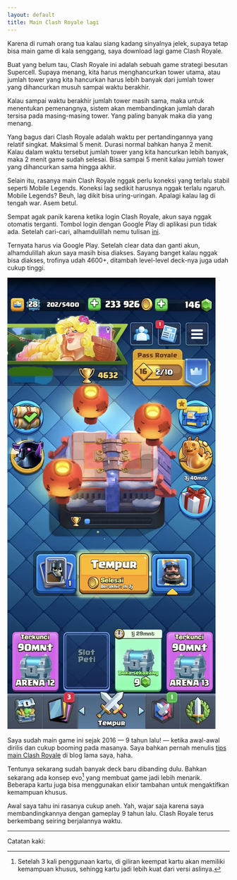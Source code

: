 ```yaml
---
layout: default
title: Main Clash Royale lagi
---
```


Karena di rumah orang tua kalau siang kadang sinyalnya jelek, supaya tetap bisa main game di kala senggang, saya download lagi game Clash Royale.

Buat yang belum tau, Clash Royale ini adalah sebuah game strategi besutan Supercell. Supaya menang, kita harus menghancurkan tower utama, atau jumlah tower yang kita hancurkan harus lebih banyak dari jumlah tower yang dihancurkan musuh sampai waktu berakhir.

Kalau sampai waktu berakhir jumlah tower masih sama, maka untuk menentukan pemenangnya, sistem akan membandingkan jumlah darah tersisa pada masing-masing tower. Yang paling banyak maka dia yang menang.

Yang bagus dari Clash Royale adalah waktu per pertandingannya yang relatif singkat. Maksimal 5 menit. Durasi normal bahkan hanya 2 menit. Kalau dalam waktu tersebut jumlah tower yang kita hancurkan lebih banyak, maka 2 menit game sudah selesai. Bisa sampai 5 menit kalau jumlah tower yang dihancurkan sama hingga akhir.

Selain itu, rasanya main Clash Royale nggak perlu koneksi yang terlalu stabil seperti Mobile Legends. Koneksi lag sedikit harusnya nggak terlalu ngaruh. Mobile Legends? Beuh, lag dikit bisa uring-uringan. Apalagi kalau lag di tengah war. Asem betul.

Sempat agak panik karena ketika login Clash Royale, akun saya nggak otomatis terganti. Tombol login dengan Google Play di aplikasi pun tidak ada. Setelah cari-cari, alhamdulillah nemu tulisan [ini](https://support.supercell.com/clash-royale/en/articles/the-google-button-is-gone-where-are-my-accounts.html).

Ternyata harus via Google Play. Setelah clear data dan ganti akun, alhamdulillah akun saya masih bisa diakses. Sayang banget kalau nggak bisa diakses, trofinya udah 4600+, ditambah level-level deck-nya juga udah cukup tinggi.

![Clash Royale](/assets/images/2025/991a285e-418d-4a8b-a5f2-0eb2ba88d42b.webp)

Saya sudah main game ini sejak 2016 — 9 tahun lalu! — ketika awal-awal dirilis dan cukup booming pada masanya. Saya bahkan pernah menulis [tips main Clash Royale](https://adiprnm.wordpress.com/2016/06/27/1481) di blog lama saya, haha.

Tentunya sekarang sudah banyak deck baru dibanding dulu. Bahkan sekarang ada konsep evo[^1] yang membuat game jadi lebih menarik. Beberapa kartu juga bisa menggunakan elixir tambahan untuk mengaktifkan kemampuan khusus.

Awal saya tahu ini rasanya cukup aneh. Yah, wajar saja karena saya membandingkannya dengan gameplay 9 tahun lalu. Clash Royale terus berkembang seiring berjalannya waktu.

***

Catatan kaki:

[^1]: Setelah 3 kali penggunaan kartu, di giliran keempat kartu akan memiliki kemampuan khusus, sehingg kartu jadi lebih kuat dari versi aslinya.